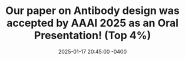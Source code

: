 ---
title: "Our paper on Antibody design was accepted by AAAI 2025 as an Oral Presentation! (Top 4%)"
date: 2025-01-17 20:45:00 -0400
---